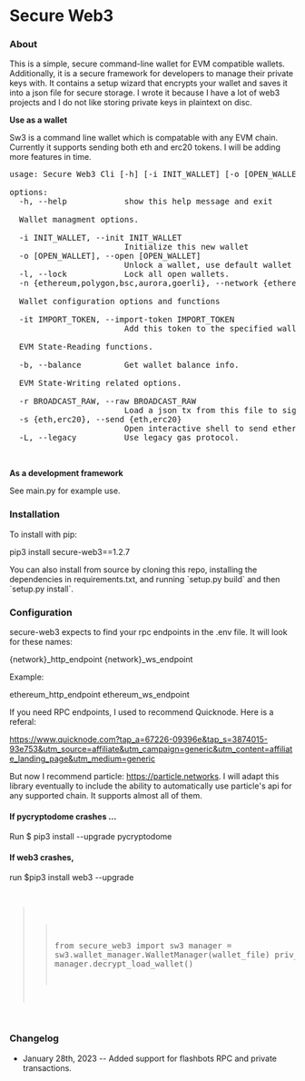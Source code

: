 # Secure Web3

### About

<p>
This is a simple, secure command-line wallet for EVM compatible wallets. Additionally, it is a secure framework for developers to manage their private keys with. It contains a setup wizard that encrypts your wallet and saves it into a json file for secure storage. 
I wrote it because I have a lot of web3 projects and I do not like storing private keys in plaintext on disc.
<p>
<b> Use as a wallet</b>
</p>
<p>
Sw3 is a command line wallet which is compatable with any EVM chain. Currently it supports sending both 
eth and erc20 tokens. I will be adding more features in time.
</p>

<pre>
usage: Secure Web3 Cli [-h] [-i INIT_WALLET] [-o [OPEN_WALLET]] [-l] [-n {ethereum,polygon,bsc,aurora,goerli}] [-it IMPORT_TOKEN] [-b] [-r BROADCAST_RAW] [-s {eth,erc20}] [-L]

options:
  -h, --help            show this help message and exit

  Wallet managment options.

  -i INIT_WALLET, --init INIT_WALLET
                        Initialize this new wallet
  -o [OPEN_WALLET], --open [OPEN_WALLET]
                        Unlock a wallet, use default wallet if not specified.
  -l, --lock            Lock all open wallets.
  -n {ethereum,polygon,bsc,aurora,goerli}, --network {ethereum,polygon,bsc,aurora,goerli}

  Wallet configuration options and functions

  -it IMPORT_TOKEN, --import-token IMPORT_TOKEN
                        Add this token to the specified wallet.

  EVM State-Reading functions.

  -b, --balance         Get wallet balance info.

  EVM State-Writing related options.

  -r BROADCAST_RAW, --raw BROADCAST_RAW
                        Load a json tx from this file to sign and broadcast.
  -s {eth,erc20}, --send {eth,erc20}
                        Open interactive shell to send ethereum.
  -L, --legacy          Use legacy gas protocol.


</pre>

<p>
<b>
As a development framework
</b>
</p>

<p>
See main.py for example use.
</p>

### Installation 
<p>
To install with pip:
</p>
pip3 install secure-web3==1.2.7

<p>
You can also install from source by cloning this repo, installing the dependencies in requirements.txt, 
and running `setup.py build`  and then `setup.py install`.
</p>

### Configuration

<p>
secure-web3 expects to find your rpc endpoints in the .env file. It will look for these names:

{network}_http_endpoint
{network}_ws_endpoint

Example:

ethereum_http_endpoint
ethereum_ws_endpoint

</p>
<p>
If you need RPC endpoints, I used to recommend Quicknode. Here is a referal:

https://www.quicknode.com?tap_a=67226-09396e&tap_s=3874015-93e753&utm_source=affiliate&utm_campaign=generic&utm_content=affiliate_landing_page&utm_medium=generic

But now I recommend particle:
https://particle.networks. I will adapt this library eventually to include the ability to automatically use particle's api for any supported chain. It supports almost all of them.
</p>

#### If pycryptodome crashes ...
<p>
Run $ pip3 install --upgrade  pycryptodome
</p>

#### If web3 crashes,
<p>
run $pip3 install web3 --upgrade
</p>
<pre>



>> from secure_web3 import sw3
>> manager = sw3.wallet_manager.WalletManager(wallet_file)
>> priv_key = manager.decrypt_load_wallet()

</pre>

### Changelog

- January 28th, 2023 -- Added support for flashbots RPC and private transactions.
